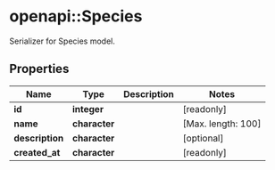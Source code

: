 # openapi::Species

Serializer for Species model.

## Properties
Name | Type | Description | Notes
------------ | ------------- | ------------- | -------------
**id** | **integer** |  | [readonly] 
**name** | **character** |  | [Max. length: 100] 
**description** | **character** |  | [optional] 
**created_at** | **character** |  | [readonly] 


